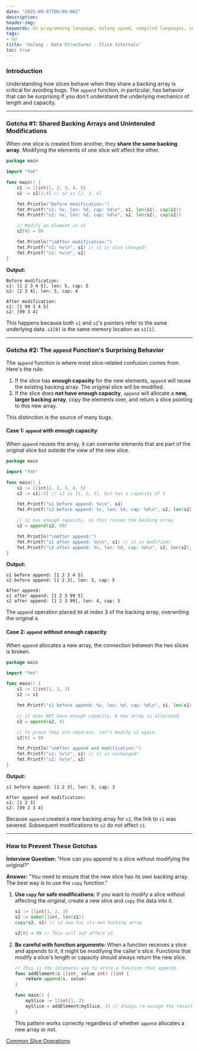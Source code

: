 ```yaml
---
date: "2025-09-07T00:00:00Z"
description:
header-img:
keywords: Go programming language, Golang speed, compiled languages, concurrency in Go, goroutines, Go garbage collection, high-performance applications, Go interview preparation, native compilation, modern hardware optimization, fast compile times, efficient coding practices, Golang features
tags:
- Go
title: 'Golang - Data Structures - Slice Internals'
toc: true
---
```


### Introduction

Understanding how slices behave when they share a backing array is critical for avoiding bugs. The `append` function, in particular, has behavior that can be surprising if you don't understand the underlying mechanics of length and capacity.

---

### Gotcha #1: Shared Backing Arrays and Unintended Modifications

When one slice is created from another, they **share the same backing array**. Modifying the elements of one slice will affect the other.

```go
package main

import "fmt"

func main() {
	s1 := []int{1, 2, 3, 4, 5}
	s2 := s1[1:4] // s2 is [2, 3, 4]

	fmt.Println("Before modification:")
	fmt.Printf("s1: %v, len: %d, cap: %d\n", s1, len(s1), cap(s1))
	fmt.Printf("s2: %v, len: %d, cap: %d\n", s2, len(s2), cap(s2))

	// Modify an element in s2
	s2[0] = 99

	fmt.Println("\nAfter modification:")
	fmt.Printf("s1: %v\n", s1) // s1 is also changed!
	fmt.Printf("s2: %v\n", s2)
}
```

**Output:**

```
Before modification:
s1: [1 2 3 4 5], len: 5, cap: 5
s2: [2 3 4], len: 3, cap: 4

After modification:
s1: [1 99 3 4 5]
s2: [99 3 4]
```

This happens because both `s1` and `s2`'s pointers refer to the same underlying data. `s2[0]` is the same memory location as `s1[1]`.

---

### Gotcha #2: The `append` Function's Surprising Behavior

The `append` function is where most slice-related confusion comes from. Here's the rule:

1.  If the slice has **enough capacity** for the new elements, `append` will reuse the existing backing array. The original slice will be modified.
2.  If the slice does **not have enough capacity**, `append` will allocate a **new, larger backing array**, copy the elements over, and return a slice pointing to this new array.

This distinction is the source of many bugs.

#### Case 1: `append` with enough capacity

When `append` reuses the array, it can overwrite elements that are part of the original slice but outside the view of the new slice.

```go
package main

import "fmt"

func main() {
	s1 := []int{1, 2, 3, 4, 5}
	s2 := s1[:3] // s2 is [1, 2, 3], but has a capacity of 5

	fmt.Printf("s1 before append: %v\n", s1)
	fmt.Printf("s2 before append: %v, len: %d, cap: %d\n", s2, len(s2), cap(s2))

	// s2 has enough capacity, so this reuses the backing array
	s2 = append(s2, 99)

	fmt.Println("\nAfter append:")
	fmt.Printf("s1 after append: %v\n", s1) // s1 is modified!
	fmt.Printf("s2 after append: %v, len: %d, cap: %d\n", s2, len(s2), cap(s2))
}
```

**Output:**

```
s1 before append: [1 2 3 4 5]
s2 before append: [1 2 3], len: 3, cap: 5

After append:
s1 after append: [1 2 3 99 5]
s2 after append: [1 2 3 99], len: 4, cap: 5
```
The `append` operation placed `99` at index 3 of the backing array, overwriting the original `4`.

#### Case 2: `append` without enough capacity

When `append` allocates a new array, the connection between the two slices is broken.

```go
package main

import "fmt"

func main() {
	s1 := []int{1, 2, 3}
	s2 := s1

	fmt.Printf("s1 before append: %v, len: %d, cap: %d\n", s1, len(s1), cap(s1))

	// s2 does NOT have enough capacity. A new array is allocated.
	s2 = append(s2, 4)

	// To prove they are separate, let's modify s2 again.
	s2[0] = 99

	fmt.Println("\nAfter append and modification:")
	fmt.Printf("s1: %v\n", s1) // s1 is unchanged!
	fmt.Printf("s2: %v\n", s2)
}
```

**Output:**

```
s1 before append: [1 2 3], len: 3, cap: 3

After append and modification:
s1: [1 2 3]
s2: [99 2 3 4]
```
Because `append` created a new backing array for `s2`, the link to `s1` was severed. Subsequent modifications to `s2` do not affect `s1`.

---

### How to Prevent These Gotchas

**Interview Question:** "How can you append to a slice without modifying the original?"

**Answer:** "You need to ensure that the new slice has its own backing array. The best way is to use the `copy` function."

1.  **Use `copy` for safe modifications:** If you want to modify a slice without affecting the original, create a new slice and `copy` the data into it.

    ```go
    s1 := []int{1, 2, 3}
    s2 := make([]int, len(s1))
    copy(s2, s1) // s2 now has its own backing array

    s2[0] = 99 // This will not affect s1
    ```

2.  **Be careful with function arguments:** When a function receives a slice and appends to it, it might be modifying the caller's slice. Functions that modify a slice's length or capacity should always return the new slice.

    ```go
    // This is the idiomatic way to write a function that appends
    func addElement(s []int, value int) []int {
        return append(s, value)
    }

    func main() {
        mySlice := []int{1, 2}
        mySlice = addElement(mySlice, 3) // Always re-assign the result
    }
    ```
    This pattern works correctly regardless of whether `append` allocates a new array or not.

[Common Slice Operations](/Golang-Data-Structures-Common-Slice-Operations/)